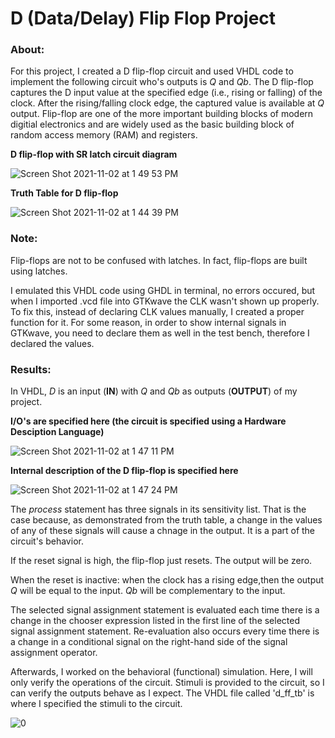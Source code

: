 # D (Data/Delay) Flip Flop Project

### About:

For this project, I created a D flip-flop circuit and used VHDL code to implement the following circuit who's outputs is *Q* and *Qb*. The D flip-flop captures the D input value at the specified edge (i.e., rising or falling) of the clock. After the rising/falling clock edge, the captured value is available at *Q* output. Flip-flop are one of the more important building blocks of modern digitial electronics and are widely used as the basic building block of random access memory (RAM) and registers.  

**D flip-flop with SR latch circuit diagram**

![Screen Shot 2021-11-02 at 1 49 53 PM](https://user-images.githubusercontent.com/89553126/139926872-84a06b80-47b6-4e26-81df-319304f0405a.png)
 
**Truth Table for D flip-flop**

![Screen Shot 2021-11-02 at 1 44 39 PM](https://user-images.githubusercontent.com/89553126/139925946-02b0ba9d-2358-4dff-90a8-c243caafc963.png)

### Note:

Flip-flops are not to be confused with latches. In fact, flip-flops are built using latches.

I emulated this VHDL code using GHDL in terminal, no errors occured, but when I imported .vcd file into GTKwave the CLK wasn't shown up properly. To fix this, instead of declaring CLK values manually, I created a proper function for it. For some reason, in order to show internal signals in GTKwave, you need to declare them as well in the test bench, therefore I declared the values.

### Results:

In VHDL, *D* is an input (**IN**) with *Q* and *Qb* as outputs (**OUTPUT**) of my project.

**I/O's are specified here (the circuit is specified using a Hardware Desciption Language)**

![Screen Shot 2021-11-02 at 1 47 11 PM](https://user-images.githubusercontent.com/89553126/139926531-42c2e2eb-87d2-4f59-b8e0-29ffc9aacedd.png)
 
**Internal description of the D flip-flop is specified here**

![Screen Shot 2021-11-02 at 1 47 24 PM](https://user-images.githubusercontent.com/89553126/139926541-fbea59a8-635a-4b6b-b0b2-7c65fbfb71da.png)

The *process* statement has three signals in its sensitivity list. That is the case because, as demonstrated from the truth table, a change in the values of any of these signals will cause a chnage in the output. It is a part of the circuit's behavior. 

If the reset signal is high, the flip-flop just resets. The output will be zero.

When the reset is inactive: when the clock has a rising edge,then the output *Q* will be equal to the input. *Qb* will be complementary to the input.

The selected signal assignment statement is evaluated each time there is a change in the chooser expression listed in the first line of the selected signal assignment statement. Re-evaluation also occurs every time there is a change in a conditional signal on the right-hand side of the signal assignment operator.

Afterwards, I worked on the behavioral (functional) simulation. Here, I will only verify the operations of the circuit. Stimuli is provided to the circuit, so I can verify the outputs behave as I expect. The VHDL file called 'd_ff_tb' is where I specified the stimuli to the circuit.

![0](https://user-images.githubusercontent.com/89553126/138942225-a774aca9-2443-4536-9c55-babe050a49fa.png)
 
 
